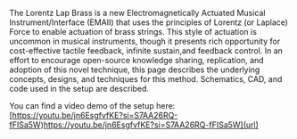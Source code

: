 The Lorentz Lap Brass is a new Electromagnetically Actuated Musical Instrument/Interface (EMAII) that uses the principles of Lorentz (or Laplace) Force to enable actuation of brass strings. This style of actuation is uncommon in musical instruments, though it presents rich opportunity for cost-effective tactile feedback, infinite sustain,and feedback control.
In an effort to encourage open-source knowledge sharing, replication, and adoption of this novel technique, this page describes the underlying concepts, designs, and techniques for this method. Schematics, CAD, and code used in the setup are described.

You can find a video demo of the setup here: [https://youtu.be/jn6EsgfvfKE?si=S7AA26RQ-fFISa5W)https://youtu.be/jn6EsgfvfKE?si=S7AA26RQ-fFISa5W](url)
